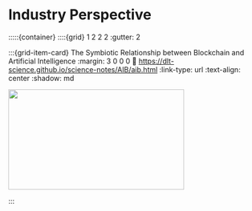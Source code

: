 # Industry Perspective

:::::{container}
::::{grid} 1 2 2 2
:gutter: 2

:::{grid-item-card} The Symbiotic Relationship between Blockchain and Artificial Intelligence
:margin: 3 0 0 0
:link: https://dlt-science.github.io/science-notes/AIB/aib.html
:link-type: url
:text-align: center
:shadow: md

<img src= "https://s.yimg.com/ny/api/res/1.2/SRedXv3Y74r0xYFrT5SHuQ--/YXBwaWQ9aGlnaGxhbmRlcjt3PTY3NjtoPTQ1MA--/https://media.zenfs.com/en-US/homerun/coin_rivet_596/af914adcdd377a5478c675bb9050c0de"  width="350px" height="200px">


:::